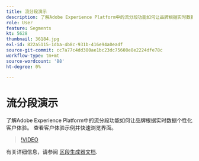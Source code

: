 ```yaml
---
title: 流分段演示
description: 了解Adobe Experience Platform中的流分段功能如何让品牌根据实时数据个性化客户体验。 查看客户体验示例并快速浏览界面。
role: User
feature: Segments
kt: 5628
thumbnail: 36184.jpg
exl-id: 822a5115-1dba-4b8c-931b-416e94a0eadf
source-git-commit: cc7a77c4dd380ae1bc23dc75608e8e2224dfe78c
workflow-type: tm+mt
source-wordcount: '88'
ht-degree: 0%

---
```


# 流分段演示

了解Adobe Experience Platform中的流分段功能如何让品牌根据实时数据个性化客户体验。 查看客户体验示例并快速浏览界面。

>[!VIDEO](https://video.tv.adobe.com/v/36184?quality=12&learn=on)

有关详细信息，请参阅 [区段生成器文档](https://experienceleague.adobe.com/docs/experience-platform/segmentation/ui/segment-builder.html).


